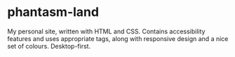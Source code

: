 # phantasm-land
My personal site, written with HTML and CSS. Contains accessibility features and uses appropriate tags, along with responsive design and a nice set of colours. Desktop-first.
